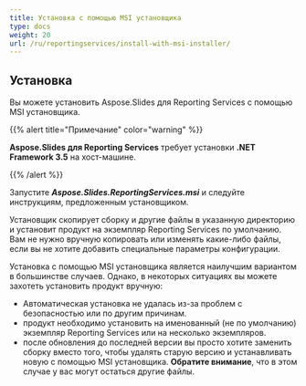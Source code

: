 ```yaml
---
title: Установка с помощью MSI установщика
type: docs
weight: 20
url: /ru/reportingservices/install-with-msi-installer/
---
```


## **Установка**
Вы можете установить Aspose.Slides для Reporting Services с помощью MSI установщика. 

{{% alert title="Примечание" color="warning" %}} 

**Aspose.Slides для Reporting Services** требует установки **.NET Framework 3.5** на хост-машине. 

{{% /alert %}}

Запустите ***Aspose.Slides.ReportingServices.msi*** и следуйте инструкциям, предложенным установщиком. 

Установщик скопирует сборку и другие файлы в указанную директорию и установит продукт на экземпляр Reporting Services по умолчанию. Вам не нужно вручную копировать или изменять какие-либо файлы, если вы не хотите добавить специальные параметры конфигурации. 

Установка с помощью MSI установщика является наилучшим вариантом в большинстве случаев. Однако, в некоторых ситуациях вы можете захотеть установить продукт вручную: 

- Автоматическая установка не удалась из-за проблем с безопасностью или по другим причинам. 
- продукт необходимо установить на именованный (не по умолчанию) экземпляр Reporting Services или на несколько экземпляров. 
- после обновления до последней версии вы просто хотите заменить сборку вместо того, чтобы удалять старую версию и устанавливать новую с помощью MSI установщика. **Обратите внимание**, что в этом случае у вас могут остаться другие файлы.